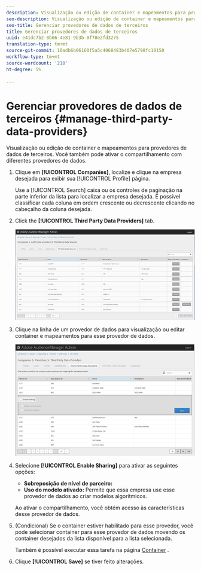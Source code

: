 ```yaml
---
description: Visualização ou edição de container e mapeamentos para provedores de dados de terceiros. Você também pode ativar o compartilhamento com diferentes provedores de dados.
seo-description: Visualização ou edição de container e mapeamentos para provedores de dados de terceiros. Você também pode ativar o compartilhamento com diferentes provedores de dados.
seo-title: Gerenciar provedores de dados de terceiros
title: Gerenciar provedores de dados de terceiros
uuid: e41dc7b2-8b06-4e81-9b3b-0f70e2fd3275
translation-type: tm+mt
source-git-commit: 10adb6b06160f5a5c4068483b407e5798fc10150
workflow-type: tm+mt
source-wordcount: '218'
ht-degree: 5%

---
```



# Gerenciar provedores de dados de terceiros {#manage-third-party-data-providers}

Visualização ou edição de container e mapeamentos para provedores de dados de terceiros. Você também pode ativar o compartilhamento com diferentes provedores de dados.

1. Clique em **[!UICONTROL Companies]**, localize e clique na empresa desejada para exibir sua [!UICONTROL Profile] página.

   Use a [!UICONTROL Search] caixa ou os controles de paginação na parte inferior da lista para localizar a empresa desejada. É possível classificar cada coluna em ordem crescente ou decrescente clicando no cabeçalho da coluna desejada.
1. Click the **[!UICONTROL Third Party Data Providers]** tab.

   ![](assets/third_party_providers.png)

1. Clique na linha de um provedor de dados para visualização ou editar container e mapeamentos para esse provedor de dados.

   ![Resultado da etapa](assets/third_party_providers_edit.png)

1. Selecione **[!UICONTROL Enable Sharing]** para ativar as seguintes opções:

   * **Sobreposição de nível de parceiro:**
   * **Uso do modelo ativado:** Permite que essa empresa use esse provedor de dados ao criar modelos algorítmicos.

   Ao ativar o compartilhamento, você obtém acesso às características desse provedor de dados.

1. (Condicional) Se o container estiver habilitado para esse provedor, você pode selecionar container para esse provedor de dados movendo os container desejados da lista disponível para a lista selecionada.

   Também é possível executar essa tarefa na página [Container](../companies/admin-manage-containers.md#task_61DB5CEECC5049DD8D059C642AC3F967) .
1. Clique **[!UICONTROL Save]** se tiver feito alterações.
